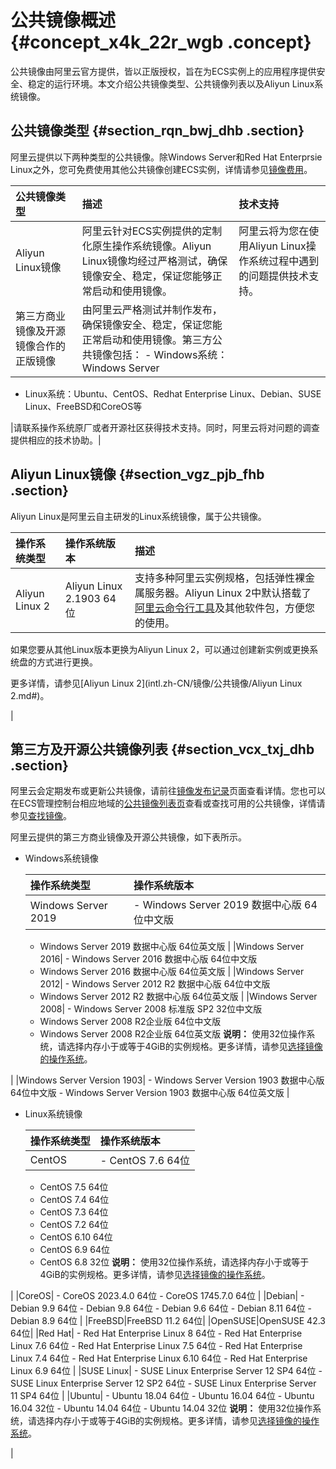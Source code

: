 # 公共镜像概述 {#concept_x4k_22r_wgb .concept}

公共镜像由阿里云官方提供，皆以正版授权，旨在为ECS实例上的应用程序提供安全、稳定的运行环境。本文介绍公共镜像类型、公共镜像列表以及Aliyun Linux系统镜像。

## 公共镜像类型 {#section_rqn_bwj_dhb .section}

阿里云提供以下两种类型的公共镜像。除Windows Server和Red Hat Enterprsie Linux之外，您可免费使用其他公共镜像创建ECS实例，详情请参见[镜像费用](intl.zh-CN/镜像/镜像概述.md#table_hwf_rpj_dhb)。

|公共镜像类型|描述|技术支持|
|:-----|:-|:---|
|Aliyun Linux镜像|阿里云针对ECS实例提供的定制化原生操作系统镜像。Aliyun Linux镜像均经过严格测试，确保镜像安全、稳定，保证您能够正常启动和使用镜像。|阿里云将为您在使用Aliyun Linux操作系统过程中遇到的问题提供技术支持。|
|第三方商业镜像及开源镜像合作的正版镜像|由阿里云严格测试并制作发布，确保镜像安全、稳定，保证您能正常启动和使用镜像。第三方公共镜像包括： -   Windows系统：Windows Server
-   Linux系统：Ubuntu、CentOS、Redhat Enterprise Linux、Debian、SUSE Linux、FreeBSD和CoreOS等

 |请联系操作系统原厂或者开源社区获得技术支持。同时，阿里云将对问题的调查提供相应的技术协助。|

## Aliyun Linux镜像 {#section_vgz_pjb_fhb .section}

Aliyun Linux是阿里云自主研发的Linux系统镜像，属于公共镜像。

|操作系统类型|操作系统版本|描述|
|:-----|:-----|:-|
|Aliyun Linux 2|Aliyun Linux 2.1903 64位| 支持多种阿里云实例规格，包括弹性裸金属服务器。Aliyun Linux 2中默认搭载了[阿里云命令行工具](../../../../intl.zh-CN/产品简介/什么是阿里云CLI？.md#)及其他软件包，方便您的使用。

 如果您要从其他Linux版本更换为Aliyun Linux 2，可以通过创建新实例或更换系统盘的方式进行更换。

 更多详情，请参见[Aliyun Linux 2](intl.zh-CN/镜像/公共镜像/Aliyun Linux 2.md#)。

 |

## 第三方及开源公共镜像列表 {#section_vcx_txj_dhb .section}

阿里云会定期发布或更新公共镜像，请前往[镜像发布记录](intl.zh-CN/镜像/公共镜像/镜像发布记录.md#)页面查看详情。您也可以在ECS管理控制台相应地域的[公共镜像列表页](https://ecs.console.aliyun.com/#image/region/cn-hangzhou/systemImageList)查看或查找可用的公共镜像，详情请参见[查找镜像](intl.zh-CN/镜像/查找镜像.md#)。

阿里云提供的第三方商业镜像及开源公共镜像，如下表所示。

-   Windows系统镜像

    |操作系统类型|操作系统版本|
    |:-----|:-----|
    |Windows Server 2019|     -   Windows Server 2019 数据中心版 64位中文版
    -   Windows Server 2019 数据中心版 64位英文版
 |
    |Windows Server 2016|     -   Windows Server 2016 数据中心版 64位中文版
    -   Windows Server 2016 数据中心版 64位英文版
 |
    |Windows Server 2012|     -   Windows Server 2012 R2 数据中心版 64位中文版
    -   Windows Server 2012 R2 数据中心版 64位英文版
 |
    |Windows Server 2008|     -   Windows Server 2008 标准版 SP2 32位中文版
    -   Windows Server 2008 R2企业版 64位中文版
    -   Windows Server 2008 R2企业版 64位英文版
 **说明：** 使用32位操作系统，请选择内存小于或等于4GiB的实例规格。更多详情，请参见[选择镜像的操作系统](intl.zh-CN/镜像/选择镜像.md#section_x1t_f35_hhb)。

 |
    |Windows Server Version 1903|     -   Windows Server Version 1903 数据中心版 64位中文版
    -   Windows Server Version 1903 数据中心版 64位英文版
 |

-   Linux系统镜像

    |操作系统类型|操作系统版本|
    |:-----|:-----|
    |CentOS|     -   CentOS 7.6 64位
    -   CentOS 7.5 64位
    -   CentOS 7.4 64位
    -   CentOS 7.3 64位
    -   CentOS 7.2 64位
    -   CentOS 6.10 64位
    -   CentOS 6.9 64位
    -   CentOS 6.8 32位
 **说明：** 使用32位操作系统，请选择内存小于或等于4GiB的实例规格。更多详情，请参见[选择镜像的操作系统](intl.zh-CN/镜像/选择镜像.md#section_x1t_f35_hhb)。

 |
    |CoreOS|     -   CoreOS 2023.4.0 64位
    -   CoreOS 1745.7.0 64位
 |
    |Debian|     -   Debian 9.9 64位
    -   Debian 9.8 64位
    -   Debian 9.6 64位
    -   Debian 8.11 64位
    -   Debian 8.9 64位
 |
    |FreeBSD|FreeBSD 11.2 64位|
    |OpenSUSE|OpenSUSE 42.3 64位|
    |Red Hat|     -   Red Hat Enterprise Linux 8 64位
    -   Red Hat Enterprise Linux 7.6 64位
    -   Red Hat Enterprise Linux 7.5 64位
    -   Red Hat Enterprise Linux 7.4 64位
    -   Red Hat Enterprise Linux 6.10 64位
    -   Red Hat Enterprise Linux 6.9 64位
 |
    |SUSE Linux|     -   SUSE Linux Enterprise Server 12 SP4 64位
    -   SUSE Linux Enterprise Server 12 SP2 64位
    -   SUSE Linux Enterprise Server 11 SP4 64位
 |
    |Ubuntu|     -   Ubuntu 18.04 64位
    -   Ubuntu 16.04 64位
    -   Ubuntu 16.04 32位
    -   Ubuntu 14.04 64位
    -   Ubuntu 14.04 32位
 **说明：** 使用32位操作系统，请选择内存小于或等于4GiB的实例规格。更多详情，请参见[选择镜像的操作系统](intl.zh-CN/镜像/选择镜像.md#section_x1t_f35_hhb)。

 |


